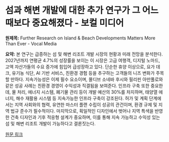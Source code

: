 # 섬과 해변 개발에 대한 추가 연구가 그 어느 때보다 중요해졌다 - 보컬 미디어

**원제목:** Further Research on Island &amp; Beach Developments Matters More Than Ever - Vocal Media

**요약:** 본 연구는 급증하는 섬 및 해변 리조트 개발 시장의 현황과 미래 전망을 분석한다.  2027년까지 연평균 4.7%의 성장률을 보이는 이 시장은 고급 여행객, 디지털 노마드, 고액 자산가들의 수요 증가에 힘입어 급성장하고 있다.  단순한 휴양 이상으로, 요가 데크, 유기농 식단, AI 기반 서비스, 친환경 경험 등을 추구하는 고객들의 니즈 변화가 주목할 만하다.  지속가능성은 이제 필수 요소이며,  몰디브 소네바 후시와 필리핀 아만풀로와 같은 성공 사례는 친환경 경영이 수익성과 직결됨을 보여준다.  인프라 구축 또한 중요한데,  물 처리, 에너지 시스템, 폐기물 관리 등이 개발 예산의 30%를 차지하며, 태양열 에너지, 해수 재활용 시스템 등 지속가능한 인프라 구축이 강조된다.  허가 및 계획 단계에서는 지역 사회와의 협력, 유연한 마스터 플랜 수립이 성공의 관건이며, 환경 규제 및 지역 법규 준수가 필수적이다.  마지막으로,  획일적인 디자인에서 벗어나 지역 특색을 반영한 건축 디자인과 기후 적응형 설계가 중요하며, 이를 통해 지속 가능하고 수익성 있는 섬 및 해변 리조트 개발이 가능하다고 결론짓는다.

[원문 링크](https://vocal.media/art/further-research-on-island-and-beach-developments-matters-more-than-ever)

